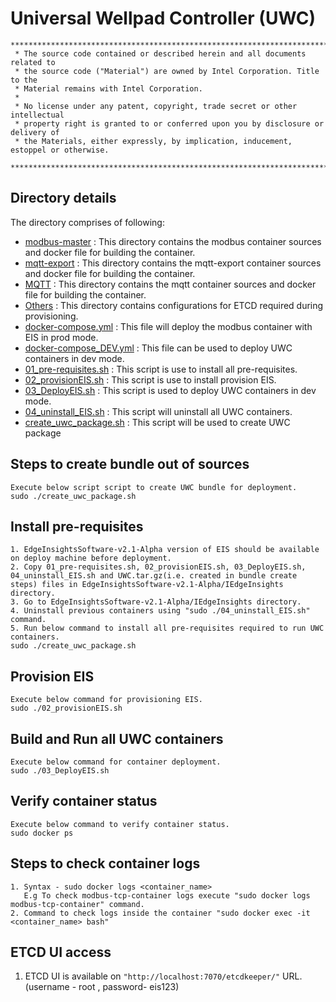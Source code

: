 # Universal Wellpad Controller (UWC)

```
********************************************************************************************************************
 * The source code contained or described herein and all documents related to
 * the source code ("Material") are owned by Intel Corporation. Title to the
 * Material remains with Intel Corporation.
 *
 * No license under any patent, copyright, trade secret or other intellectual
 * property right is granted to or conferred upon you by disclosure or delivery of
 * the Materials, either expressly, by implication, inducement, estoppel or otherwise.
 **********************************************************************************************************************
```
## Directory details
The directory comprises of following:
* <a href="https://github.impcloud.net/uwc/UWC-Core/tree/master/modbus-master">modbus-master</a> :
  This directory contains the modbus container sources and docker file for building the container. 
* <a href="https://github.impcloud.net/uwc/UWC-Core/tree/master/mqtt-export">mqtt-export</a> :
  This directory contains the mqtt-export container sources and docker file for building the container. 
* <a href="https://github.impcloud.net/uwc/UWC-Core/tree/master/MQTT">MQTT</a> :
  This directory contains the mqtt container sources and docker file for building the container.
* <a href="https://github.impcloud.net/uwc/UWC-Core/tree/master/Others">Others</a> :
  This directory contains configurations for ETCD required during provisioning. 
* <a href="https://github.impcloud.net/uwc/UWC-Core/blob/master/docker-compose.yml">docker-compose.yml</a> :
  This file will deploy the modbus container with EIS in prod mode.
* <a href="https://github.impcloud.net/uwc/UWC-Core/tree/master/docker-compose_DEV.yml">docker-compose_DEV.yml</a> :
  This file can be used to deploy UWC containers in dev mode.
* <a href="https://github.impcloud.net/uwc/UWC-Core/tree/master/01_pre-requisites.sh">01_pre-requisites.sh</a> :
  This script is use to install all pre-requisites.
* <a href="https://github.impcloud.net/uwc/UWC-Core/tree/master/02_provisionEIS.sh">02_provisionEIS.sh</a>  :
  This script is use to install provision EIS.
* <a href="https://github.impcloud.net/uwc/UWC-Core/tree/master/03_DeployEIS.sh">03_DeployEIS.sh</a> :
  This script is used to deploy UWC containers in dev mode.
* <a href="https://github.impcloud.net/uwc/UWC-Core/tree/master/04_uninstall_EIS.sh">04_uninstall_EIS.sh</a> :
  This script will uninstall all UWC containers.
* <a href="https://github.impcloud.net/uwc/UWC-Core/tree/master/create_uwc_package.sh">create_uwc_package.sh</a> :
  This script will be used to create UWC package

## Steps to create bundle out of sources
```
Execute below script script to create UWC bundle for deployment.
sudo ./create_uwc_package.sh
```

## Install pre-requisites
```
1. EdgeInsightsSoftware-v2.1-Alpha version of EIS should be available on deploy machine before deployment. 
2. Copy 01_pre-requisites.sh, 02_provisionEIS.sh, 03_DeployEIS.sh, 04_uninstall_EIS.sh and UWC.tar.gz(i.e. created in bundle create steps) files in EdgeInsightsSoftware-v2.1-Alpha/IEdgeInsights directory.
3. Go to EdgeInsightsSoftware-v2.1-Alpha/IEdgeInsights directory.
4. Uninstall previous containers using "sudo ./04_uninstall_EIS.sh" command.
5. Run below command to install all pre-requisites required to run UWC containers.
sudo ./create_uwc_package.sh
```

## Provision EIS
```
Execute below command for provisioning EIS.
sudo ./02_provisionEIS.sh
```

## Build and Run all UWC containers
```
Execute below command for container deployment.
sudo ./03_DeployEIS.sh
```

## Verify container status
```
Execute below command to verify container status.
sudo docker ps
```

## Steps to check container logs
```
1. Syntax - sudo docker logs <container_name>
   E.g To check modbus-tcp-container logs execute "sudo docker logs modbus-tcp-container" command.
2. Command to check logs inside the container "sudo docker exec -it <container_name> bash"
```

## ETCD UI access
1. ETCD UI is available on `"http://localhost:7070/etcdkeeper/"` URL. (username - root , password- eis123)
